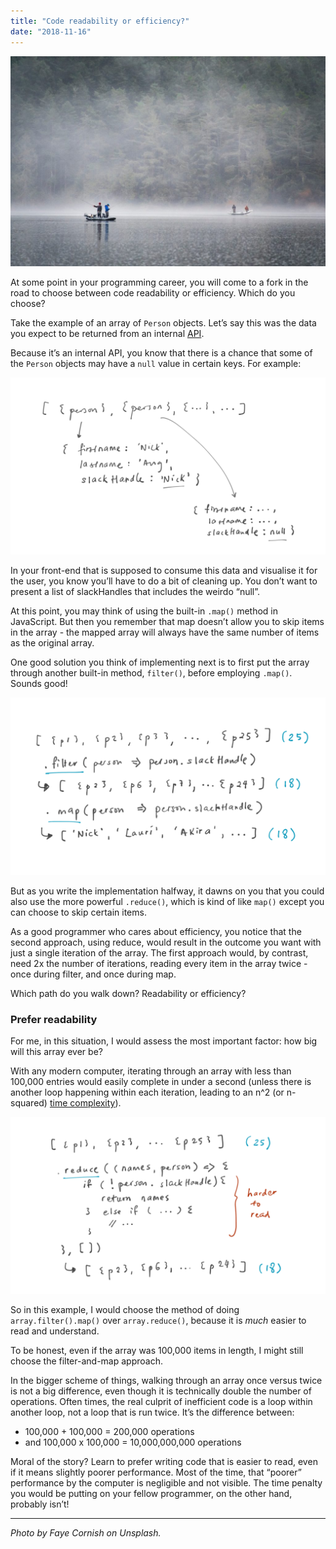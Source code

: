 ```yaml
---
title: "Code readability or efficiency?"
date: "2018-11-16"
---
```


![code readability or efficiency](images/faye-cornish-553425-unsplash-1024x683.jpg)

At some point in your programming career, you will come to a fork in the road to choose between code readability or efficiency. Which do you choose?

Take the example of an array of `Person` objects. Let’s say this was the data you expect to be returned from an internal [API](/2018-02-03-what-is-an-api/).

Because it’s an internal API, you know that there is a chance that some of the `Person` objects may have a `null` value in certain keys. For example:

![code readability or efficiency 1 - nick ang blog](images/code-readability-or-efficiency-1-nick-ang-blog-1024x576.png)

In your front-end that is supposed to consume this data and visualise it for the user, you know you’ll have to do a bit of cleaning up. You don’t want to present a list of slackHandles that includes the weirdo “null”.

At this point, you may think of using the built-in `.map()` method in JavaScript. But then you remember that map doesn’t allow you to skip items in the array - the mapped array will always have the same number of items as the original array.

One good solution you think of implementing next is to first put the array through another built-in method, `filter()`, before employing `.map()`. Sounds good!

![code readability or efficiency 2 - nick ang blog](images/code-readability-or-efficiency-2-nick-ang-blog-1024x576.png)

But as you write the implementation halfway, it dawns on you that you could also use the more powerful `.reduce()`, which is kind of like `map()` except you can choose to skip certain items.

As a good programmer who cares about efficiency, you notice that the second approach, using reduce, would result in the outcome you want with just a single iteration of the array. The first approach would, by contrast, need 2x the number of iterations, reading every item in the array twice - once during filter, and once during map.

Which path do you walk down? Readability or efficiency?

### Prefer readability

For me, in this situation, I would assess the most important factor: how big will this array ever be?

With any modern computer, iterating through an array with less than 100,000 entries would easily complete in under a second (unless there is another loop happening within each iteration, leading to an n^2 (or n-squared) [time complexity](/2017-11-15-algorithm-time-complexity-big-o-notation/)).

![code readability or efficiency 3 - nick ang blog](images/code-readability-or-efficiency-3-nick-ang-blog-1024x576.png)

So in this example, I would choose the method of doing `array.filter().map()` over `array.reduce()`, because it is _much_ easier to read and understand.

To be honest, even if the array was 100,000 items in length, I might still choose the filter-and-map approach.

In the bigger scheme of things, walking through an array once versus twice is not a big difference, even though it is technically double the number of operations. Often times, the real culprit of inefficient code is a loop within another loop, not a loop that is run twice. It’s the difference between:

- 100,000 + 100,000 = 200,000 operations
- and 100,000 x 100,000 = 10,000,000,000 operations

Moral of the story? Learn to prefer writing code that is easier to read, even if it means slightly poorer performance. Most of the time, that “poorer” performance by the computer is negligible and not visible. The time penalty you would be putting on your fellow programmer, on the other hand, probably isn’t!

* * *

_Photo by Faye Cornish on Unsplash._
